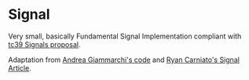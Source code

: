 # Signal
Very small, basically Fundamental Signal Implementation compliant with [tc39 Signals proposal](https://github.com/tc39/proposal-signals).

Adaptation from [Andrea Giammarchi's code](https://github.com/WebReflection/signal) and [Ryan Carniato's Signal Article](https://dev.to/ryansolid/building-a-reactive-library-from-scratch-1i0p).
